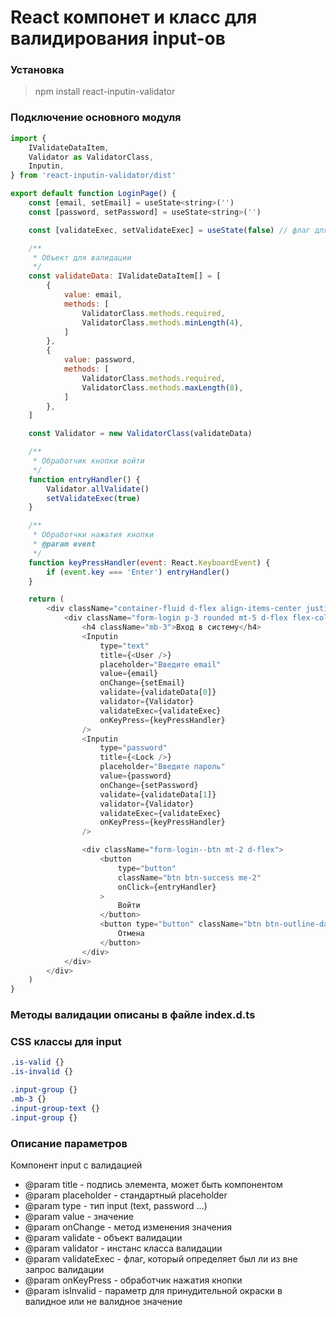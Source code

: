 # React компонет и класс для валидирования input-ов

### Установка

> npm install react-inputin-validator

### Подключение основного модуля 

```js
import {
    IValidateDataItem,
    Validator as ValidatorClass,
    Inputin,
} from 'react-inputin-validator/dist'

export default function LoginPage() {
    const [email, setEmail] = useState<string>('')
    const [password, setPassword] = useState<string>('')

    const [validateExec, setValidateExec] = useState(false) // флаг для общей валидации

    /**
     * Объект для валидации
     */
    const validateData: IValidateDataItem[] = [
        {
            value: email,
            methods: [
                ValidatorClass.methods.required,
                ValidatorClass.methods.minLength(4),
            ]
        },
        {
            value: password,
            methods: [
                ValidatorClass.methods.required,
                ValidatorClass.methods.maxLength(8),
            ]
        },
    ]

    const Validator = new ValidatorClass(validateData)

    /**
     * Обработчик кнопки войти
     */
    function entryHandler() {
        Validator.allValidate()
        setValidateExec(true)
    }

    /**
     * Обработчки нажатия кнопки
     * @param event
     */
    function keyPressHandler(event: React.KeyboardEvent) {
        if (event.key === 'Enter') entryHandler()
    }

    return (
        <div className="container-fluid d-flex align-items-center justify-content-center">
            <div className="form-login p-3 rounded mt-5 d-flex flex-column col-sm-12 col-12 col-md-6 col-lg-4">
                <h4 className="mb-3">Вход в систему</h4>
                <Inputin
                    type="text"
                    title={<User />}
                    placeholder="Введите email"
                    value={email}
                    onChange={setEmail}
                    validate={validateData[0]}
                    validator={Validator}
                    validateExec={validateExec}
                    onKeyPress={keyPressHandler}
                />
                <Inputin
                    type="password"
                    title={<Lock />}
                    placeholder="Введите пароль"
                    value={password}
                    onChange={setPassword}
                    validate={validateData[1]}
                    validator={Validator}
                    validateExec={validateExec}
                    onKeyPress={keyPressHandler}
                />

                <div className="form-login--btn mt-2 d-flex">
                    <button
                        type="button"
                        className="btn btn-success me-2"
                        onClick={entryHandler}
                    >
                        Войти
                    </button>
                    <button type="button" className="btn btn-outline-danger">
                        Отмена
                    </button>
                </div>
            </div>
        </div>
    )
}
```

### Методы валидации описаны в файле index.d.ts

### CSS классы для input

```css
.is-valid {}
.is-invalid {}

.input-group {}
.mb-3 {}
.input-group-text {}
.input-group {}
```

### Описание параметров

Компонент input с валидацией
* @param title - подпись элемента, может быть компонентом
* @param placeholder - стандартный placeholder
* @param type - тип input (text, password ...)
* @param value - значение
* @param onChange - метод изменения значения
* @param validate - объект валидации
* @param validator - инстанс класса валидации
* @param validateExec - флаг, который определяет был ли из вне запрос валидации
* @param onKeyPress - обработчик нажатия кнопки
* @param isInvalid - параметр для принудительной окраски в валидное или не валидное значение

  



